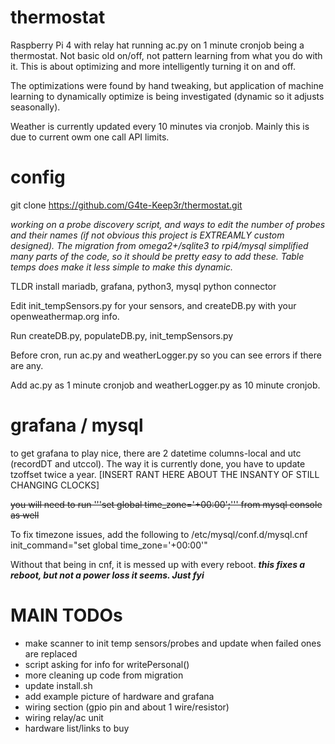 # thermostat
Raspberry Pi 4 with relay hat running ac.py on 1 minute cronjob being a thermostat. Not basic old on/off, not pattern learning from what you do with it. This is about optimizing and more intelligently turning it on and off.

The optimizations were found by hand tweaking, but application of machine learning to dynamically optimize is being investigated (dynamic so it adjusts seasonally).

Weather is currently updated every 10 minutes via cronjob. Mainly this is due to current owm one call API limits.


# config
git clone https://github.com/G4te-Keep3r/thermostat.git

*working on a probe discovery script, and ways to edit the number of probes and their names (if not obvious this project is EXTREAMLY custom designed). The migration from omega2+/sqlite3 to rpi4/mysql simplified many parts of the code, so it should be pretty easy to add these. Table temps does make it less simple to make this dynamic.*


TLDR install mariadb, grafana, python3, mysql python connector

Edit init_tempSensors.py for your sensors, and createDB.py with your openweathermap.org info.

Run createDB.py, populateDB.py, init_tempSensors.py

Before cron, run ac.py and weatherLogger.py so you can see errors if there are any.

Add ac.py as 1 minute cronjob and weatherLogger.py as 10 minute cronjob.


# grafana / mysql

to get grafana to play nice, there are 2 datetime columns-local and utc (recordDT and utccol). The way it is currently done, you have to update tzoffset twice a year. [INSERT RANT HERE ABOUT THE INSANTY OF STILL CHANGING CLOCKS]

<del>you will need to run '''set global time_zone='+00:00';''' from mysql console as well<del>

To fix timezone issues, add the following to /etc/mysql/conf.d/mysql.cnf
init_command="set global time_zone='+00:00'"


Without that being in cnf, it is messed up with every reboot. ***this fixes a reboot, but not a power loss it seems. Just fyi***


# MAIN TODOs
* make scanner to init temp sensors/probes and update when failed ones are replaced
* script asking for info for writePersonal()
* more cleaning up code from migration
* update install.sh
* add example picture of hardware and grafana
* wiring section (gpio pin and about 1 wire/resistor)
* wiring relay/ac unit
* hardware list/links to buy
